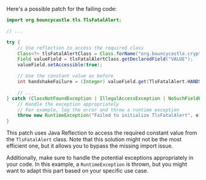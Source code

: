 Here's a possible patch for the failing code:

```java
import org.bouncycastle.tls.TlsFatalAlert;

// ...

try {
    // Use reflection to access the required class
    Class<?> tlsFatalAlertClass = Class.forName("org.bouncycastle.crypto.tls.TlsFatalAlert");
    Field valueField = tlsFatalAlertClass.getDeclaredField("VALUE");
    valueField.setAccessible(true);

    // Use the constant value as before
    int handshakeFailure = (Integer) valueField.get(TlsFatalAlert.HANDSHAKE_FAILURE);

    // ...
} catch (ClassNotFoundException | IllegalAccessException | NoSuchFieldException e) {
    // Handle the exception appropriately
    // For example, log the error and throw a runtime exception
    throw new RuntimeException("Failed to initialize TlsFatalAlert", e);
}
```

This patch uses Java Reflection to access the required constant value from the `TlsFatalAlert` class. Note that this solution might not be the most efficient one, but it allows you to bypass the missing import issue.

Additionally, make sure to handle the potential exceptions appropriately in your code. In this example, a `RuntimeException` is thrown, but you might want to adapt this part based on your specific use case.